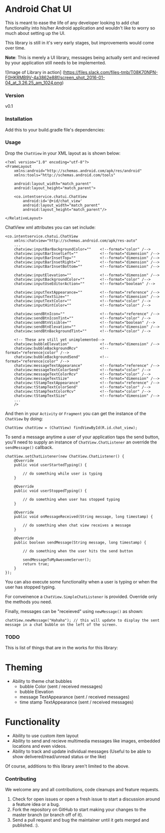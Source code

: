 # Android Chat UI

This is meant to ease the life of any developer looking to add chat functionality into his/her Android application and wouldn't like to worry so much about setting up the UI.

This library is still in it's very early stages, but improvements would come over time.

**Note**: This is merely a UI library, messages being actually sent and recieved by your application still needs to be implemented.

![Image of Library in action]
(https://files.slack.com/files-tmb/T08K70NPN-F0HKRMB9V-4a3862e88f/screen_shot_2016-01-04_at_3.26.25_am_1024.png)

### Version
v0.1

### Installation

Add this to your build.gradle file's dependencies:


### Usage
Drop the `ChatView` in your XML layout as is shown below:
```
<?xml version="1.0" encoding="utf-8"?>
<FrameLayout
    xmlns:android="http://schemas.android.com/apk/res/android"
    xmlns:tools="http://schemas.android.com/tools"

    android:layout_width="match_parent"
    android:layout_height="match_parent">
    
    <co.intentservice.chatui.ChatView
        android:id='@+id/chat_view'
        android:layout_width="match_parent"
        android:layout_height="match_parent"/>
        
</RelativeLayout>
```

ChatView xml attributes you can set include:
```
<co.intentservice.chatui.ChatView
    xmlns:chatview="http://schemas.android.com/apk/res-auto"
    ...
    chatview:inputBarBackgroundColor=""    <!--format="color" /-->
    chatview:inputBarInsetLeft=""          <!--format="dimension" /-->
    chatview:inputBarInsetTop=""           <!--format="dimension" /-->
    chatview:inputBarInsetRight=""         <!--format="dimension" /-->
    chatview:inputBarInsetBottom=""        <!--format="dimension" /-->

    chatview:inputElevation=""             <!--format="dimension" /-->
    chatview:inputBackgroundColor=""       <!--format="color" /-->
    chatview:inputUseEditorAction=""       <!--format="boolean" /-->

    chatview:inputTextAppearance=""        <!--format="reference" /-->
    chatview:inputTextSize=""              <!--format="dimension" /-->
    chatview:inputTextColor=""             <!--format="color" /-->
    chatview:inputHintColor=""             <!--format="color" /-->

    chatview:sendBtnIcon=""                <!--format="reference" /-->
    chatview:sendBtnIconTint=""            <!--format="color" /-->
    chatview:sendBtnVisible=""             <!--format="boolean" /-->
    chatview:sendBtnElevation=""           <!--format="dimension" /-->
    chatview:sendBtnBackgroundTint=""      <!--format="color" /-->

    <!-- These are still yet unimplemented-->
    chatview:bubbleElevation"              <!--format="dimension" /-->
    chatview:bubbleBackgroundRcv"          <!--format="reference|color" /-->
    chatview:bubbleBackgroundSend"         <!--format="reference|color" /-->
    chatview:messageTextAppearance"        <!--format="reference" /-->
    chatview:messageTextColorSend"         <!--format="color" /-->
    chatview:messageTextColorRcv"          <!--format="color" /-->
    chatview:messageTextSize"              <!--format="dimension" /-->
    chatview:tStampTextAppearance"         <!--format="reference" /-->
    chatview:tStampTextColorSend"          <!--format="color" /-->
    chatview:tStampTextColorRcv"           <!--format="color" /-->
    chatview:tStampTextSize"               <!--format="dimension" /-->
    ...
    />
```

And then in your `Activity` or `Fragment` you can get the instance of the `ChatView` by doing:

```
ChatView chatView = (ChatView) findViewById(R.id.chat_view);
```

To send a message anytime a user of your application taps the send button, you'll need to supply an instance of `ChatView.ChatListener` an override the `sendMessage()` callback.

```
chatView.setChatListener(new ChatView.ChatListener() {
    @Override
    public void userStartedTyping() {

        // do something while user is typing
    }

    @Override
    public void userStoppedTyping() {

        // do something when user has stopped typing
    }

    @Override
    public void onMessageReceived(String message, long timestamp) {

        // do something when chat view receives a message
    }

    @Override
    public boolean sendMessage(String message, long timestamp) {

        // do something when the user hits the send button

        sendMessageToMyAwesomeServer();
        return true;
    }
});
```

You can also execute some functionality when a user is typing or when the user has stopped typing.

For conveinence a `ChatView.SimpleChatListener` is provided. Override only the methods you need.

Finally, messages can be "receieved" using `newMessage()` as shown:
```
chatView.newMessage("Hahaha"); // this will update to display the sent message in a chat bubble on the left of the screen.
```

### TODO
This is list of things that are in the works for this library:

# Theming
- Ability to theme chat bubbles
    - bubble Color (sent / received messages)
    - bubble Elevation
    - message TextAppearance (sent / received messages)
    - time stamp TextAppearance (sent / received messages)

# Functionality
- Ability to use custom item layout
- Ability to send and recieve multimedia messages like images, embedded locations and even videos.
- Ability to track and update individual messages (Useful to be able to show delivered/read/unread status or the like)

Of course, additions to this library aren't limited to the above.

### Contributing
We welcome any and all contributions, code cleanups and feature requests.

1. Check for open issues or open a fresh issue to start a discussion around a feature idea or a bug.
2. Fork the repository on GitHub to start making your changes to the master branch (or branch off of it).
3. Send a pull request and bug the maintainer until it gets merged and published. :).

